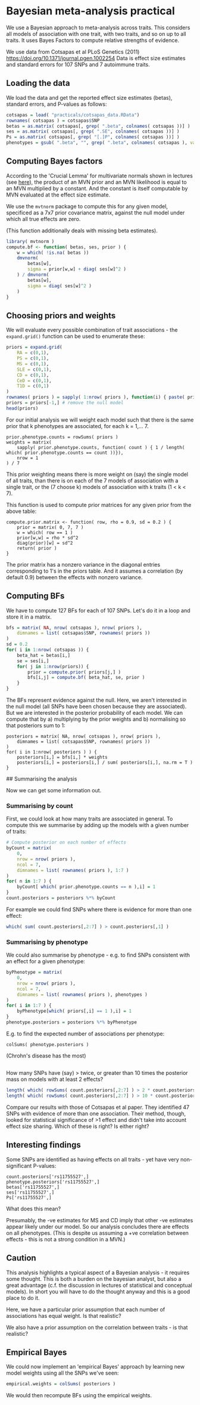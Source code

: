 # Bayesian meta-analysis practical

We use a Bayesian approach to meta-analysis across traits.
This considers all models of association with one trait, with two traits, and so on up to all traits.  It uses Bayes Factors to compute relative strengths of evidence.

We use data from Cotsapas et al PLoS Genetics (2011) https://doi.org/10.1371/journal.pgen.1002254
Data is effect size estimates and standard errors for 107 SNPs and 7 autoimmune traits.

## Loading the data

We load the data and get the reported effect size estimates (betas), standard errors, and P-values as follows:
```R
cotsapas = load( "practicals/cotsapas_data.RData")
rownames( cotsapas ) = cotsapas$SNP
betas = as.matrix( cotsapas[, grep( ".beta", colnames( cotsapas ))] )
ses = as.matrix( cotsapas[, grep( ".SE", colnames( cotsapas ))] )
Ps = as.matrix( cotsapas[, grep( "[.]P", colnames( cotsapas ))] )
phenotypes = gsub( ".beta", "", grep( ".beta", colnames( cotsapas ), value = T ), fixed = T )
```

## Computing Bayes factors

According to the 'Crucial Lemma' for multivariate normals shown in lectures (see [here](https://github.com/jpwhalley/GMS_Stats_Course/blob/master/2_Statistical_Modelling/1_Introduction/notes/Computing%20BFs%20using%20the%20normal%20approximation.pdf)), the product of an MVN
prior and an MVN likelihood is equal to an MVN multiplied by a constant. And the constant is itself
computable by MVN evaluated at the effect size estimate.

We use the `mvtnorm` package to compute this for any given model, specificed as a 7x7 prior covariance matrix, against the null model under which all true effects are zero.

(This function additionally deals with missing beta estimates).

```R
library( mvtnorm )
compute.bf <- function( betas, ses, prior ) {
    w = which( !is.na( betas ))
    dmvnorm(
        betas[w],
        sigma = prior[w,w] + diag( ses[w]^2 )
    ) / dmvnorm(
        betas[w],
        sigma = diag( ses[w]^2 )
    )
}
```

## Choosing priors and weights

We will evaluate every possible combination of trait associations - the `expand.grid()` function
can be used to enumerate these:

```R
priors = expand.grid(
    RA = c(0,1),
    PS = c(0,1),
    MS = c(0,1),
    SLE = c(0,1),
    CD = c(0,1),
    CeD = c(0,1),
    T1D = c(0,1)
)
rownames( priors ) = sapply( 1:nrow( priors ), function(i) { paste( priors[i,], collapse = "" )})
priors = priors[-1,] # remove the null model
head(priors)
```

For our initial analysis we will weight each model such that there is the same prior
that k phenotypes are associated, for each k = 1,... 7.
```
prior.phenotype.counts = rowSums( priors )
weights = matrix(
    sapply( prior.phenotype.counts, function( count ) { 1 / length( which( prior.phenotype.counts == count ))}),
    nrow = 1
) / 7
```

This prior weighting means there is more weight on (say) the single model of all traits, than there is on each of the 7 models of association with a single trait, or the (7 choose k) models of association with k traits (1 < k < 7).

This function is used to compute prior matrices for any given prior from the above table:
```
compute.prior.matrix <- function( row, rho = 0.9, sd = 0.2 ) {
    prior = matrix( 0, 7, 7 )
    w = which( row == 1 )
    prior[w,w] = rho * sd^2
    diag(prior)[w] = sd^2
    return( prior )
}
```

The prior matrix has a nonzero variance in the diagonal entries corresponding to 1's in the priors
table. And it assumes a correlation (by default 0.9) between the effects with nonzero variance.

## Computing BFs

We have to compute 127 BFs for each of 107 SNPs.  Let's do it in a loop and store it in a matrix.

```R
bfs = matrix( NA, nrow( cotsapas ), nrow( priors ),
    dimnames = list( cotsapas$SNP, rownames( priors ))
)
sd = 0.2
for( i in 1:nrow( cotsapas )) {
    beta_hat = betas[i,]
    se = ses[i,]
    for( j in 1:nrow(priors)) {
        prior = compute.prior( priors[j,] )
        bfs[i,j] = compute.bf( beta_hat, se, prior )
    }
}
```

The BFs represent evidence against the null.  Here, we aren't interested in the null model (all SNPs have been chosen because they are associated).  But we are interested in the posterior probability of each model.  We can compute that by a) multiplying by the prior weights and b) normalising so that posteriors sum to 1:
```
posteriors = matrix( NA, nrow( cotsapas ), nrow( priors ),
    dimnames = list( cotsapas$SNP, rownames( priors ))
)
for( i in 1:nrow( posteriors ) ) {
    posteriors[i,] = bfs[i,] * weights
    posteriors[i,] = posteriors[i,] / sum( posteriors[i,], na.rm = T )
}
```

## Summarising the analysis

Now we can get some information out.

### Summarising by count

First, we could look at how many traits are associated in general.
To compute this we summarise by adding up the models with a given number of traits:
```R
# Compute posterior on each number of effects
byCount = matrix(
    0,
    nrow = nrow( priors ),
    ncol = 7,
    dimnames = list( rownames( priors ), 1:7 )
)
for( n in 1:7 ) {
    byCount[ which( prior.phenotype.counts == n ),i] = 1
}
count.posteriors = posteriors %*% byCount
```

For example we could find SNPs where there is evidence for more than one effect:
```R
which( sum( count.posteriors[,2:7] ) > count.posteriors[,1] )
```

### Summarising by phenotype

We could also summarise by phenotype - e.g. to find SNPs consistent with an effect for a given phenotype:

```R
byPhenotype = matrix(
    0,
    nrow = nrow( priors ),
    ncol = 7,
    dimnames = list( rownames( priors ), phenotypes )
)
for( i in 1:7 ) {
    byPhenotype[which( priors[,i] == 1 ),i] = 1
}
phenotype.posteriors = posteriors %*% byPhenotype
```

E.g. to find the expected number of associations per phenotype:
```
colSums( phenotype.posteriors )
```
(Chrohn's disease has the most)

##

How many SNPs have (say) > twice, or greater than 10 times the posterior mass on models with at least 2 effects?
```R
length( which( rowSums( count.posteriors[,2:7] ) > 2 * count.posteriors[,1] ) )
length( which( rowSums( count.posteriors[,2:7] ) > 10 * count.posteriors[,1] ) )
```

Compare our results with those of Cotsapas et al paper.  They identified 47 SNPs with evidence of more than one association.  Their method, though, looked for statistical significance of >1 effect and didn't take into account effect size sharing.  Which of these is right?  Is either right?

## Interesting findings

Some SNPs are identified as having effects on all traits - yet have very non-significant P-values:

```
count.posteriors['rs11755527',]
phenotype.posteriors['rs11755527',]
betas['rs11755527',]
ses['rs11755527',]
Ps['rs11755527',]
```
What does this mean?  

Presumably, the -ve estimates for MS and CD imply that other -ve estimates appear likely under our model.  So our analysis concludes there are effects on all phenotypes.  (This is despite us assuming a +ve correlation between effects - this is not a strong condition in a MVN.)

## Caution

This analysis highlights a typical aspect of a Bayesian analysis - it requires some thought.
This is both a burden on the bayesian analyst, but also a great advantage (c.f. the discussion in lectures of statistical and conceptual models).  In short you will have to do the thought anyway and this is a good place to do it.

Here, we have a particular prior assumption that each number of associations has equal weight.
Is that realistic?

We also have a prior assumption on the correlation between traits - is that realistic?

## Empirical Bayes

We could now implement an 'empirical Bayes' approach by learning new model weights using all the SNPs we've seen:
```R
empirical.weights = colSums( posteriors )
````
We would then recompute BFs using the empirical weights.

